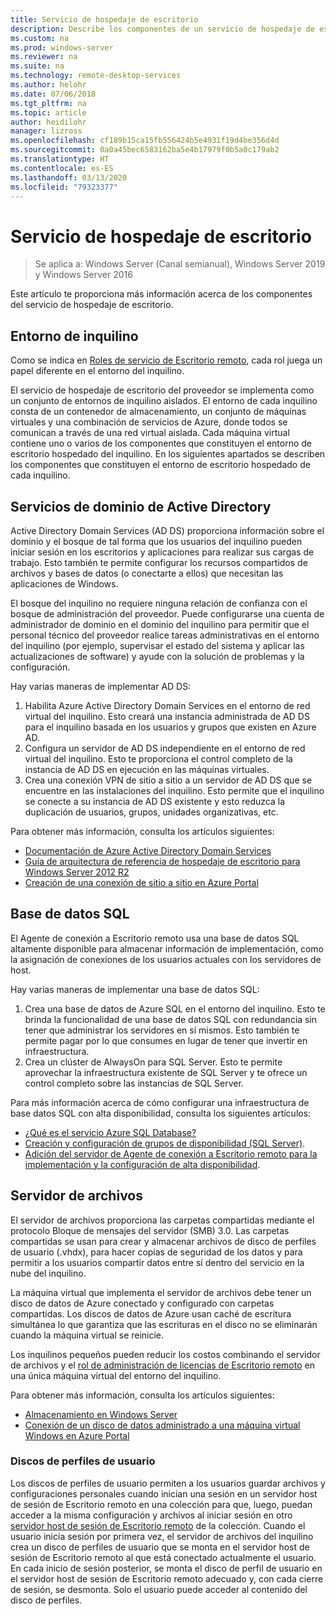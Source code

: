 ```yaml
---
title: Servicio de hospedaje de escritorio
description: Describe los componentes de un servicio de hospedaje de escritorio.
ms.custom: na
ms.prod: windows-server
ms.reviewer: na
ms.suite: na
ms.technology: remote-desktop-services
ms.author: helohr
ms.date: 07/06/2018
ms.tgt_pltfrm: na
ms.topic: article
author: heidilohr
manager: lizross
ms.openlocfilehash: cf189b15ca15fb556424b5e4931f19d4be356d4d
ms.sourcegitcommit: 0a0a45bec6583162ba5e4b17979f0b5a0c179ab2
ms.translationtype: HT
ms.contentlocale: es-ES
ms.lasthandoff: 03/13/2020
ms.locfileid: "79323377"
---
```

# <a name="desktop-hosting-service"></a>Servicio de hospedaje de escritorio

>Se aplica a: Windows Server (Canal semianual), Windows Server 2019 y Windows Server 2016

Este artículo te proporciona más información acerca de los componentes del servicio de hospedaje de escritorio.

## <a name="tenant-environment"></a>Entorno de inquilino

Como se indica en [Roles de servicio de Escritorio remoto](rds-roles.md), cada rol juega un papel diferente en el entorno del inquilino.

El servicio de hospedaje de escritorio del proveedor se implementa como un conjunto de entornos de inquilino aislados. El entorno de cada inquilino consta de un contenedor de almacenamiento, un conjunto de máquinas virtuales y una combinación de servicios de Azure, donde todos se comunican a través de una red virtual aislada. Cada máquina virtual contiene uno o varios de los componentes que constituyen el entorno de escritorio hospedado del inquilino. En los siguientes apartados se describen los componentes que constituyen el entorno de escritorio hospedado de cada inquilino.

## <a name="active-directory-domain-services"></a>Servicios de dominio de Active Directory

Active Directory Domain Services (AD DS) proporciona información sobre el dominio y el bosque de tal forma que los usuarios del inquilino pueden iniciar sesión en los escritorios y aplicaciones para realizar sus cargas de trabajo. Esto también te permite configurar los recursos compartidos de archivos y bases de datos (o conectarte a ellos) que necesitan las aplicaciones de Windows.

El bosque del inquilino no requiere ninguna relación de confianza con el bosque de administración del proveedor. Puede configurarse una cuenta de administrador de dominio en el dominio del inquilino para permitir que el personal técnico del proveedor realice tareas administrativas en el entorno del inquilino (por ejemplo, supervisar el estado del sistema y aplicar las actualizaciones de software) y ayude con la solución de problemas y la configuración.

Hay varias maneras de implementar AD DS:

1. Habilita Azure Active Directory Domain Services en el entorno de red virtual del inquilino. Esto creará una instancia administrada de AD DS para el inquilino basada en los usuarios y grupos que existen en Azure AD.
2. Configura un servidor de AD DS independiente en el entorno de red virtual del inquilino. Esto te proporciona el control completo de la instancia de AD DS en ejecución en las máquinas virtuales.
3. Crea una conexión VPN de sitio a sitio a un servidor de AD DS que se encuentre en las instalaciones del inquilino. Esto permite que el inquilino se conecte a su instancia de AD DS existente y esto reduzca la duplicación de usuarios, grupos, unidades organizativas, etc.

Para obtener más información, consulta los artículos siguientes:

* [Documentación de Azure Active Directory Domain Services](https://docs.microsoft.com/azure/active-directory-domain-services/)
* [Guía de arquitectura de referencia de hospedaje de escritorio para Windows Server 2012 R2](https://docs.microsoft.com/azure/vpn-gateway/vpn-gateway-howto-site-to-site-resource-manager-portal)
* [Creación de una conexión de sitio a sitio en Azure Portal](https://docs.microsoft.com/azure/vpn-gateway/vpn-gateway-howto-site-to-site-resource-manager-portal)

## <a name="sql-database"></a>Base de datos SQL

El Agente de conexión a Escritorio remoto usa una base de datos SQL altamente disponible para almacenar información de implementación, como la asignación de conexiones de los usuarios actuales con los servidores de host.

Hay varias maneras de implementar una base de datos SQL:

1. Crea una base de datos de Azure SQL en el entorno del inquilino. Esto te brinda la funcionalidad de una base de datos SQL con redundancia sin tener que administrar los servidores en sí mismos. Esto también te permite pagar por lo que consumes en lugar de tener que invertir en infraestructura.
2. Crea un clúster de AlwaysOn para SQL Server. Esto te permite aprovechar la infraestructura existente de SQL Server y te ofrece un control completo sobre las instancias de SQL Server.

Para más información acerca de cómo configurar una infraestructura de base datos SQL con alta disponibilidad, consulta los siguientes artículos:

* [¿Qué es el servicio Azure SQL Database?](https://docs.microsoft.com/azure/sql-database/sql-database-technical-overview)
* [Creación y configuración de grupos de disponibilidad (SQL Server)](https://docs.microsoft.com/sql/database-engine/availability-groups/windows/creation-and-configuration-of-availability-groups-sql-server?view=sql-server-2017).
* [Adición del servidor de Agente de conexión a Escritorio remoto para la implementación y la configuración de alta disponibilidad](rds-connection-broker-cluster.md).

## <a name="file-server"></a>Servidor de archivos

El servidor de archivos proporciona las carpetas compartidas mediante el protocolo Bloque de mensajes del servidor (SMB) 3.0. Las carpetas compartidas se usan para crear y almacenar archivos de disco de perfiles de usuario (.vhdx), para hacer copias de seguridad de los datos y para permitir a los usuarios compartir datos entre sí dentro del servicio en la nube del inquilino.

La máquina virtual que implementa el servidor de archivos debe tener un disco de datos de Azure conectado y configurado con carpetas compartidas. Los discos de datos de Azure usan caché de escritura simultánea lo que garantiza que las escrituras en el disco no se eliminarán cuando la máquina virtual se reinicie.

Los inquilinos pequeños pueden reducir los costos combinando el servidor de archivos y el [rol de administración de licencias de Escritorio remoto](rds-roles.md#remote-desktop-licensing) en una única máquina virtual del entorno del inquilino.

Para obtener más información, consulta los artículos siguientes:

* [Almacenamiento en Windows Server](../../storage/storage.md)
* [Conexión de un disco de datos administrado a una máquina virtual Windows en Azure Portal](https://docs.microsoft.com/azure/virtual-machines/windows/attach-managed-disk-portal?toc=%2Fazure%2Fvirtual-machines%2Fwindows%2Fclassic%2Ftoc.json)

### <a name="user-profile-disks"></a>Discos de perfiles de usuario

Los discos de perfiles de usuario permiten a los usuarios guardar archivos y configuraciones personales cuando inician una sesión en un servidor host de sesión de Escritorio remoto en una colección para que, luego, puedan acceder a la misma configuración y archivos al iniciar sesión en otro [servidor host de sesión de Escritorio remoto](rds-roles.md#remote-desktop-session-host) de la colección. Cuando el usuario inicia sesión por primera vez, el servidor de archivos del inquilino crea un disco de perfiles de usuario que se monta en el servidor host de sesión de Escritorio remoto al que está conectado actualmente el usuario. En cada inicio de sesión posterior, se monta el disco de perfil de usuario en el servidor host de sesión de Escritorio remoto adecuado y, con cada cierre de sesión, se desmonta. Solo el usuario puede acceder al contenido del disco de perfiles.